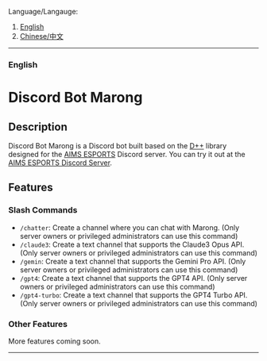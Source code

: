 Language/Langauge: 
1. [English](#README.md)
2. [Chinese/中文](#Chinese.md)

---

### English

# Discord Bot Marong

## Description
Discord Bot Marong is a Discord bot built based on the [D++](https://dpp.dev) library designed for the [AIMS ESPORTS](https://discord.gg/aimsesports) Discord server. You can try it out at the [AIMS ESPORTS Discord Server](https://discord.gg/aimsesports).

## Features

### Slash Commands
- `/chatter`: Create a channel where you can chat with Marong. (Only server owners or privileged administrators can use this command)
- `/claude3`: Create a text channel that supports the Claude3 Opus API. (Only server owners or privileged administrators can use this command)
- `/gemin`: Create a text channel that supports the Gemini Pro API. (Only server owners or privileged administrators can use this command)
- `/gpt4`: Create a text channel that supports the GPT4 API. (Only server owners or privileged administrators can use this command)
- `/gpt4-turbo`: Create a text channel that supports the GPT4 Turbo API. (Only server owners or privileged administrators can use this command)

### Other Features
More features coming soon.

---
